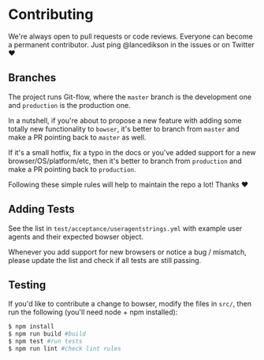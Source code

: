# Contributing

We're always open to pull requests or code reviews. Everyone can become a permanent contributor. Just ping @lancedikson in the issues or on Twitter ❤️

## Branches

The project runs Git-flow, where the `master` branch is the development one and `production` is the production one.

In a nutshell, if you're about to propose a new feature with adding some totally new functionality to `bowser`, it's better to branch from `master` and make a PR pointing back to `master` as well.

If it's a small hotfix, fix a typo in the docs or you've added support for a new browser/OS/platform/etc, then it's better to branch from `production` and make a PR pointing back to `production`.

Following these simple rules will help to maintain the repo a lot! Thanks ❤️

## Adding Tests

See the list in `test/acceptance/useragentstrings.yml` with example user agents and their expected bowser object.

Whenever you add support for new browsers or notice a bug / mismatch, please update the list and
check if all tests are still passing.

## Testing

If you'd like to contribute a change to bowser, modify the files in `src/`, then run the following (you'll need node + npm installed):

``` sh
$ npm install
$ npm run build #build
$ npm test #run tests
$ npm run lint #check lint rules
```
